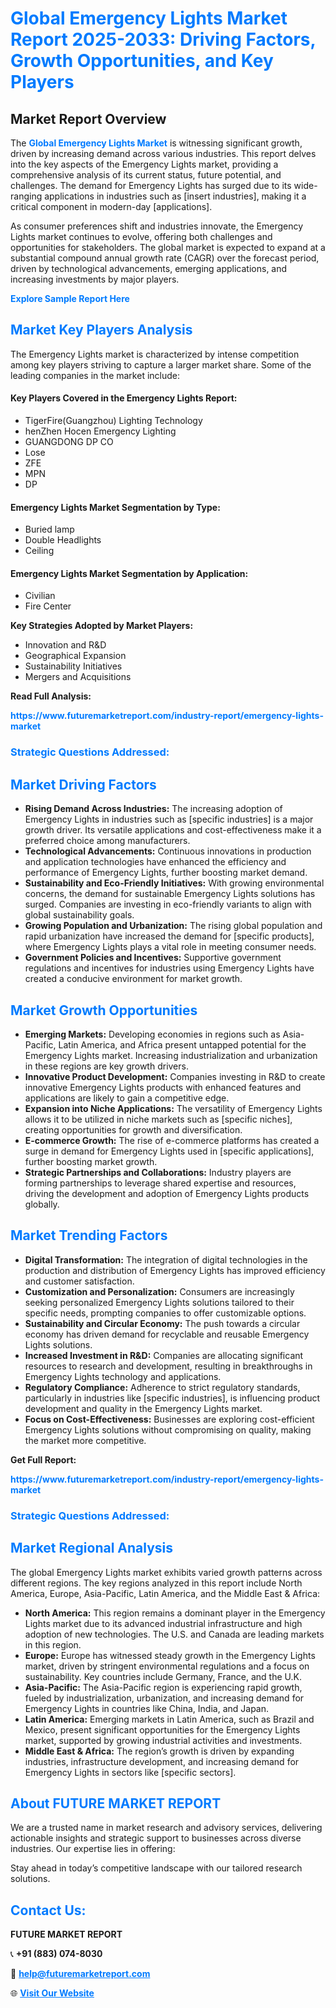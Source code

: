<h1 style="color: #007BFF;">Global Emergency Lights Market Report 2025-2033: Driving Factors, Growth Opportunities, and Key Players</h1>

<section id="overview">
<h2>Market Report Overview</h2>
<p>The <a href="https://www.futuremarketreport.com/industry-report/emergency-lights-market" style="color: #007BFF; text-decoration: none;"><strong>Global Emergency Lights Market</strong></a> is witnessing significant growth, driven by increasing demand across various industries. This report delves into the key aspects of the Emergency Lights market, providing a comprehensive analysis of its current status, future potential, and challenges. The demand for Emergency Lights has surged due to its wide-ranging applications in industries such as [insert industries], making it a critical component in modern-day [applications].</p>
<p>As consumer preferences shift and industries innovate, the Emergency Lights market continues to evolve, offering both challenges and opportunities for stakeholders. The global market is expected to expand at a substantial compound annual growth rate (CAGR) over the forecast period, driven by technological advancements, emerging applications, and increasing investments by major players.</p>
</section>

<section id="overview">
<p><a href="https://www.futuremarketreport.com/request-sample/reportId=84561" style="color: #007BFF; text-decoration: none;"><strong>Explore Sample Report Here</strong></a></p>
</section>

<section id="key-players">
<h2 style="color: #007BFF;">Market Key Players Analysis</h2>
<p>The Emergency Lights market is characterized by intense competition among key players striving to capture a larger market share. Some of the leading companies in the market include:</p>
<h4>Key Players Covered in the Emergency Lights Report:</h4>
<ul><li>TigerFire(Guangzhou) Lighting Technology</li><li>henZhen Hocen Emergency Lighting</li><li>GUANGDONG DP CO</li><li>Lose</li><li>ZFE</li><li>MPN</li><li>DP</li></ul>
<h4>Emergency Lights Market Segmentation by Type:</h4>
<ul><li>Buried lamp</li><li>Double Headlights</li><li>Ceiling</li></ul>

<h4>Emergency Lights Market Segmentation by Application:</h4>
<ul><li>Civilian</li><li>Fire Center</li></ul>
<p><strong>Key Strategies Adopted by Market Players:</strong></p>
<ul>
<li>Innovation and R&D</li>
<li>Geographical Expansion</li>
<li>Sustainability Initiatives</li>
<li>Mergers and Acquisitions</li>
</ul>
</section>

<section>
<p><strong>Read Full Analysis: </strong></p><a href="https://www.futuremarketreport.com/industry-report/emergency-lights-market" style="color: #007BFF; text-decoration: none;"><strong>https://www.futuremarketreport.com/industry-report/emergency-lights-market</strong></a>
<h3 style="color: #007BFF;">Strategic Questions Addressed:</h3>
</section>

<section id="driving-factors">
<h2 style="color: #007BFF;">Market Driving Factors</h2>
<ul>
<li><strong>Rising Demand Across Industries:</strong> The increasing adoption of Emergency Lights in industries such as [specific industries] is a major growth driver. Its versatile applications and cost-effectiveness make it a preferred choice among manufacturers.</li>
<li><strong>Technological Advancements:</strong> Continuous innovations in production and application technologies have enhanced the efficiency and performance of Emergency Lights, further boosting market demand.</li>
<li><strong>Sustainability and Eco-Friendly Initiatives:</strong> With growing environmental concerns, the demand for sustainable Emergency Lights solutions has surged. Companies are investing in eco-friendly variants to align with global sustainability goals.</li>
<li><strong>Growing Population and Urbanization:</strong> The rising global population and rapid urbanization have increased the demand for [specific products], where Emergency Lights plays a vital role in meeting consumer needs.</li>
<li><strong>Government Policies and Incentives:</strong> Supportive government regulations and incentives for industries using Emergency Lights have created a conducive environment for market growth.</li>
</ul>
</section>

<section id="growth-opportunities">
<h2 style="color: #007BFF;">Market Growth Opportunities</h2>
<ul>
<li><strong>Emerging Markets:</strong> Developing economies in regions such as Asia-Pacific, Latin America, and Africa present untapped potential for the Emergency Lights market. Increasing industrialization and urbanization in these regions are key growth drivers.</li>
<li><strong>Innovative Product Development:</strong> Companies investing in R&D to create innovative Emergency Lights products with enhanced features and applications are likely to gain a competitive edge.</li>
<li><strong>Expansion into Niche Applications:</strong> The versatility of Emergency Lights allows it to be utilized in niche markets such as [specific niches], creating opportunities for growth and diversification.</li>
<li><strong>E-commerce Growth:</strong> The rise of e-commerce platforms has created a surge in demand for Emergency Lights used in [specific applications], further boosting market growth.</li>
<li><strong>Strategic Partnerships and Collaborations:</strong> Industry players are forming partnerships to leverage shared expertise and resources, driving the development and adoption of Emergency Lights products globally.</li>
</ul>
</section>

<section id="trending-factors">
<h2 style="color: #007BFF;">Market Trending Factors</h2>
<ul>
<li><strong>Digital Transformation:</strong> The integration of digital technologies in the production and distribution of Emergency Lights has improved efficiency and customer satisfaction.</li>
<li><strong>Customization and Personalization:</strong> Consumers are increasingly seeking personalized Emergency Lights solutions tailored to their specific needs, prompting companies to offer customizable options.</li>
<li><strong>Sustainability and Circular Economy:</strong> The push towards a circular economy has driven demand for recyclable and reusable Emergency Lights solutions.</li>
<li><strong>Increased Investment in R&D:</strong> Companies are allocating significant resources to research and development, resulting in breakthroughs in Emergency Lights technology and applications.</li>
<li><strong>Regulatory Compliance:</strong> Adherence to strict regulatory standards, particularly in industries like [specific industries], is influencing product development and quality in the Emergency Lights market.</li>
<li><strong>Focus on Cost-Effectiveness:</strong> Businesses are exploring cost-efficient Emergency Lights solutions without compromising on quality, making the market more competitive.</li>
</ul>
</section>

<section>
<p><strong>Get Full Report: </strong></p><a href="https://www.futuremarketreport.com/industry-report/emergency-lights-market" style="color: #007BFF; text-decoration: none;"><strong>https://www.futuremarketreport.com/industry-report/emergency-lights-market</strong></a>
<h3 style="color: #007BFF;">Strategic Questions Addressed:</h3>
</section>


<section id="regional-analysis">
<h2 style="color: #007BFF;">Market Regional Analysis</h2>
<p>The global Emergency Lights market exhibits varied growth patterns across different regions. The key regions analyzed in this report include North America, Europe, Asia-Pacific, Latin America, and the Middle East & Africa:</p>
<ul>
<li><strong>North America:</strong> This region remains a dominant player in the Emergency Lights market due to its advanced industrial infrastructure and high adoption of new technologies. The U.S. and Canada are leading markets in this region.</li>
<li><strong>Europe:</strong> Europe has witnessed steady growth in the Emergency Lights market, driven by stringent environmental regulations and a focus on sustainability. Key countries include Germany, France, and the U.K.</li>
<li><strong>Asia-Pacific:</strong> The Asia-Pacific region is experiencing rapid growth, fueled by industrialization, urbanization, and increasing demand for Emergency Lights in countries like China, India, and Japan.</li>
<li><strong>Latin America:</strong> Emerging markets in Latin America, such as Brazil and Mexico, present significant opportunities for the Emergency Lights market, supported by growing industrial activities and investments.</li>
<li><strong>Middle East & Africa:</strong> The region’s growth is driven by expanding industries, infrastructure development, and increasing demand for Emergency Lights in sectors like [specific sectors].</li>
</ul>
</section>

<footer>
<h2 style="color: #007BFF;">About FUTURE MARKET REPORT</h2>
<p>We are a trusted name in market research and advisory services, delivering actionable insights and strategic support to businesses across diverse industries. Our expertise lies in offering:</p>

<p>Stay ahead in today’s competitive landscape with our tailored research solutions.</p>

<h2 style="color: #007BFF;">Contact Us:</h2>
<p><strong>FUTURE MARKET REPORT</strong></p>
<p>📞 <strong>+91 (883) 074-8030</strong></p>
<p>📧 <strong><a href="mailto:help@futuremarketreport.com" style="color: #007BFF;">help@futuremarketreport.com</a></strong></p>
<p>🌐 <strong><a href="https://www.futuremarketreport.com/" style="color: #007BFF;">Visit Our Website</a></strong></p>
</footer>